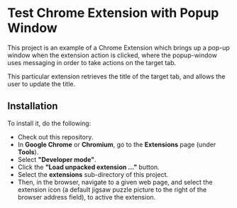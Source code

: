 Test Chrome Extension with Popup Window
=======================================

This project is an example of a Chrome Extension which brings up a pop-up window
when the extension action is clicked, where the popup-window uses messaging in order
to take actions on the target tab.

This particular extension retrieves the title of the target tab, and allows the user
to update the title.

Installation
------------

To install it, do the following:

* Check out this repository.
* In **Google Chrome** or **Chromium**, go to the **Extensions** page (under **Tools**).
* Select **"Developer mode"**.
* Click the **"Load unpacked extension ..."** button.
* Select the **extensions** sub-directory of this project.
* Then, in the browser, navigate to a given web page, and select the extension icon (a default jigsaw puzzle picture to the right of the browser address field), to active the extension.
